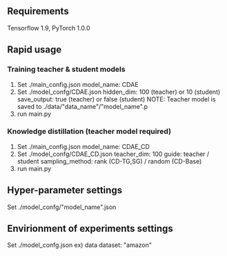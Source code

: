 ## Requirements
Tensorflow 1.9, PyTorch 1.0.0

## Rapid usage
### Training teacher & student models
1. Set ./main_config.json
 model_name: CDAE
2. Set ./model_confg/CDAE.json
 hidden_dim: 100 (teacher) or 10 (student)
 save_output: true (teacher) or false (student)
 NOTE: Teacher model is saved to ./data/"data_name"/"model_name".p
3. run main.py

### Knowledge distillation (teacher model required)
1. Set ./main_config.json
 model_name: CDAE_CD
2. Set ./model_confg/CDAE_CD.json
 teacher_dim: 100
 guide: teacher / student
 sampling_method: rank (CD-TG,SG) / random (CD-Base)
3. run main.py

## Hyper-parameter settings
Set ./model_confg/"model_name".json

## Envirionment of experiments settings
Set ./model_confg.json
ex) data
  dataset: "amazon"
